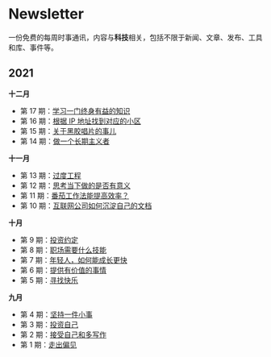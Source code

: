 # Newsletter

一份免费的每周时事通讯，内容与**科技**相关，包括不限于新闻、文章、发布、工具和库、事件等。


## 2021

**十二月**

- 第 17 期：[学习一门终身有益的知识](newsletter/2021/2021-12-25-x-xmas-invest-known.md)
- 第 16 期：[根据 IP 地址找到对应的小区](newsletter/2021/2021-12-18-location-hisroty.md)
- 第 15 期：[关于黑胶唱片的事儿](newsletter/2021/2021-12-11-vinyl-records.md)
- 第 14 期：[做一个长期主义者](newsletter/2021/2021-12-04-reading-is-important.md)


**十一月**

- 第 13 期：[过度工程](newsletter/2021/2021-11-27-overengineering.md)
- 第 12 期：[思考当下做的是否有意义](newsletter/2021/2021-11-20-self-thinking.md)
- 第 11 期：[番茄工作法能提高效率？](newsletter/2021/2021-11-13-pomodoro_technique.md)
- 第 10 期：[互联网公司如何沉淀自己的文档](newsletter/2021/2021-11-06-tech-docs.md)


**十月**

- 第 9 期：[投资约定](newsletter/2021/2021-10-30-invest.md)
- 第 8 期：[职场需要什么技能](newsletter/2021/2021-10-23-communication-writing.md)
- 第 7 期：[年轻人，如何能成长更快](newsletter/2021/2021-10-15-Newsletter-interview.md)
- 第 6 期：[提供有价值的事情](newsletter/2021/2021-10-10-provide-valuable-thing.md)
- 第 5 期：[寻找快乐](newsletter/2021/2021-10-03-hunt-for-happiness.md)

**九月**

- 第 4 期：[坚持一件小事](newsletter/2021/2021-09-25-writing-reading.md)
- 第 3 期：[投资自己](newsletter/2021/2021-09-19-invest-yourself.md)
- 第 2 期：[接受自己和多写作](newsletter/2021/2021-09-12-accept-yourself.md)
- 第 1 期：[走出偏见](newsletter/2021/2021-09-03-prejudice.md)
